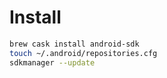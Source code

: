 # Install
```bash
brew cask install android-sdk
touch ~/.android/repositories.cfg
sdkmanager --update
```
